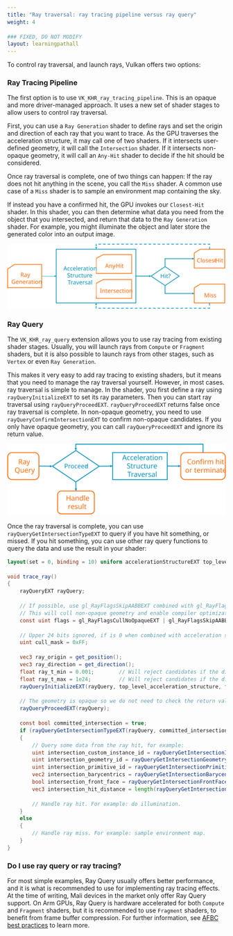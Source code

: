 ```yaml
---
title: "Ray traversal: ray tracing pipeline versus ray query"
weight: 4

### FIXED, DO NOT MODIFY
layout: learningpathall
---
```


To control ray traversal, and launch rays, Vulkan offers two options:

### Ray Tracing Pipeline

The first option is to use `VK_KHR_ray_tracing_pipeline`. This is an opaque and more driver-managed approach. It uses a new set of shader stages to allow users to control ray traversal.

First, you can use a `Ray Generation` shader to define rays and set the origin and direction of each ray that you want to trace. As the GPU traverses the acceleration structure, it may call one of two shaders. If it intersects user-defined geometry, it will call the `Intersection` shader. If it intersects non-opaque geometry, it will call an `Any-Hit` shader to decide if the hit should be considered.

Once ray traversal is complete, one of two things can happen: If the ray does not hit anything in the scene, you call the `Miss` shader. A common use case of a `Miss` shader is to sample an environment map containing the sky.

If instead you have a confirmed hit, the GPU invokes our `Closest-Hit` shader. In this shader, you can then determine what data you need from the object that you intersected, and return that data to the `Ray Generation` shader. For example, you might illuminate the object and later store the generated color into an output image.

![Diagram of Ray Tracing Pipeline #center](images/RTPipeline_diagram.svg "Diagram of Ray Tracing Pipeline")

### Ray Query

The `VK_KHR_ray_query` extension allows you to use ray tracing from existing shader stages. Usually, you will launch rays from `Compute` or `Fragment` shaders, but it is also possible to launch rays from other stages, such as `Vertex` or even `Ray Generation`.

This makes it very easy to add ray tracing to existing shaders, but it means that you need to manage the ray traversal yourself. However, in most cases. ray traversal is simple to manage. In the shader, you first define a ray using `rayQueryInitializeEXT` to set its ray parameters. Then you can start ray traversal using `rayQueryProceedEXT`. `rayQueryProceedEXT`  returns false once ray traversal is complete. In non-opaque geometry, you need to use `rayQueryConfirmIntersectionEXT` to confirm non-opaque candidates. If you only have opaque geometry, you can call `rayQueryProceedEXT` and ignore its return value.

![Diagram of Ray Query #center](images/RQuery_diagram.svg "Diagram of Ray Query")

Once the ray traversal is complete, you can use `rayQueryGetIntersectionTypeEXT` to query if you have hit something, or missed. If you hit something, you can use other ray query functions to query the data and use the result in your shader:

``` glsl
layout(set = 0, binding = 10) uniform accelerationStructureEXT top_level_acceleration_structure;

void trace_ray()
{
    rayQueryEXT rayQuery;

    // If possible, use gl_RayFlagsSkipAABBEXT combined with gl_RayFlagsCullNoOpaqueEXT
    // This will cull non-opaque geometry and enable compiler optimizations.
    const uint flags = gl_RayFlagsCullNoOpaqueEXT | gl_RayFlagsSkipAABBEXT;

    // Upper 24 bits ignored, if is 0 when combined with acceleration structure cull mask, the instance is ignored
    uint cull_mask = 0xFF;

    vec3 ray_origin = get_position();
    vec3 ray_direction = get_direction();
    float ray_t_min = 0.001;        // Will reject candidates if the distance is lower. Useful to avoid self intersection.
    float ray_t_max = 1e24;         // Will reject candidates if the distance is greater. Useful for point lights with a radius.
    rayQueryInitializeEXT(rayQuery, top_level_acceleration_structure, flags, cull_mask, ray_origin, ray_t_min, ray_direction, ray_t_max);

    // The geometry is opaque so we do not need to check the return value
    rayQueryProceedEXT(rayQuery);

    const bool committed_intersection = true;
    if (rayQueryGetIntersectionTypeEXT(rayQuery, committed_intersection) != gl_RayQueryCommittedIntersectionNoneEXT)
    {
        // Query some data from the ray hit, for example:
        uint intersection_custom_instance_id = rayQueryGetIntersectionInstanceCustomIndexEXT(rayQuery, committed_intersection);
        uint intersection_geometry_id = rayQueryGetIntersectionGeometryIndexEXT(rayQuery, committed_intersection);
        uint intersection_primitive_id = rayQueryGetIntersectionPrimitiveIndexEXT(rayQuery, committed_intersection);
        vec2 intersection_barycentrics = rayQueryGetIntersectionBarycentricsEXT(rayQuery, committed_intersection);
        bool intersection_front_face = rayQueryGetIntersectionFrontFaceEXT(rayQuery, committed_intersection);
        vec3 intersection_hit_distance = length(rayQueryGetIntersectionTEXT(rayQuery, committed_intersection) * ray_direction);

        // Handle ray hit. For example: do illumination.
    }
    else
    {
        // Handle ray miss. For example: sample environment map.
    }
}
```

### Do I use ray query or ray tracing?

For most simple examples, Ray Query usually offers better performance, and it is what is recommended to use for implementing ray tracing effects. At the time of writing, Mali devices in the market only offer Ray Query support. On Arm GPUs, Ray Query is hardware accelerated for both `Compute` and `Fragment` shaders, but it is recommended to use `Fragment` shaders, to benefit from frame buffer compression. For further information, see [AFBC best practices](https://developer.arm.com/documentation/101897/latest/Buffers-and-textures/AFBC-textures) to learn more.
